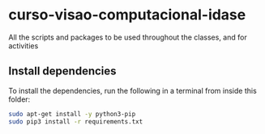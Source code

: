# curso-visao-computacional-idase
All the scripts and packages to be used throughout the classes, and for activities

## Install dependencies
To install the dependencies, run the following in a terminal from inside this folder:

```bash
sudo apt-get install -y python3-pip
sudo pip3 install -r requirements.txt
```
